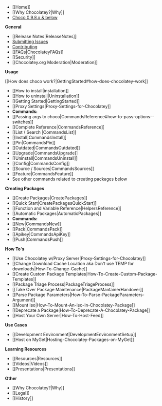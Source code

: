 - [[Home]]
- [[Why Chocolatey?|Why]]
- [Choco 0.9.8.x & below](https://github.com/chocolatey/chocolatey/wiki)

**General**

- [[Release Notes|ReleaseNotes]]
- [Submitting Issues](https://github.com/chocolatey/choco/blob/master/README.md#submitting-issues)
- [Contributing](https://github.com/chocolatey/choco/blob/master/CONTRIBUTING.md)
- [[FAQs|ChocolateyFAQs]]
- [[Security]]
- [[Chocolatey.org Moderation|Moderation]]

**Usage**

[[How does choco work?|GettingStarted#how-does-chocolatey-work]]

 - [[How to install|installation]]
 - [[How to uninstall|Uninstallation]]
 - [[Getting Started|GettingStarted]]
 - [[Proxy Settings|Proxy-Settings-for-Chocolatey]]
 - **Commands:**
  - [[Passing args to choco|CommandsReference#how-to-pass-options--switches]]
  - [[Complete Reference|CommandsReference]]
  - [[List / Search |CommandsList]]
  - [[Install|CommandsInstall]]
  - [[Pin|CommandsPin]]
  - [[Outdated|CommandsOutdated]]
  - [[Upgrade|CommandsUpgrade]]
  - [[Uninstall|CommandsUninstall]]
  - [[Config|CommandsConfig]]
  - [[Source / Sources|CommandsSources]]
  - [[Feature|CommandsFeature]]
  - See other commands related to creating packages below

**Creating Packages**

 - [[Create Packages|CreatePackages]]
 - [[Quick Start|CreatePackagesQuickStart]]
 - [[Function and Variable Reference|HelpersReference]]
 - [[Automatic Packages|AutomaticPackages]]
 - **Commands:**
  - [[New|CommandsNew]]
  - [[Pack|CommandsPack]]
  - [[Apikey|CommandsApiKey]]
  - [[Push|CommandsPush]]

**How To's**

 - [[Use Chocolatey w/Proxy Server|Proxy-Settings-for-Chocolatey]]
 - [[Change Download Cache Location aka Don't use TEMP for downloads|How-To-Change-Cache]]
 - [[Create Custom Package Templates|How-To-Create-Custom-Package-Templates]]
 - [[Package Triage Process|PackageTriageProcess]]
 - [[Take Over Package Maintenance|PackageMantainerHandover]]
 - [[Parse Package Parameters|How-To-Parse-PackageParameters-Argument]]
 - [[Mount Iso|How-To-Mount-An-Iso-In-Chocolatey-Package]]
 - [[Deprecate a Package|How-To-Deprecate-A-Chocolatey-Package]]
 - [[Host Your Own Server|How-To-Host-Feed]]

**Use Cases**

 - [[Development Environment|DevelopmentEnvironmentSetup]]
 - [[Host on MyGet|Hosting-Chocolatey-Packages-on-MyGet]]

**Learning Resources**

 - [[Resources|Resources]]
 - [[Videos|Videos]]
 - [[Presentations|Presentations]]

**Other**

 - [[Why Chocolatey?|Why]]
 - [[Legal]]
 - [[History]]
